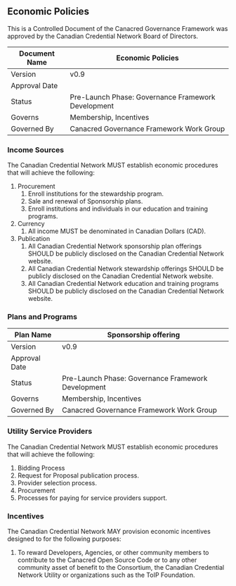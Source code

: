 ## Economic Policies

This is a Controlled Document of the Canacred Governance Framework was approved by the Canadian Credential Network Board of Directors.

| Document Name | Economic Policies |
| --- | --- |
| Version | v0.9 |
| Approval Date | |
| Status | Pre-Launch Phase: Governance Framework Development |
| Governs |Membership, Incentives |
| Governed By | Canacred Governance Framework Work Group |

### Income Sources 
The Canadian Credential Network MUST establish economic procedures that will achieve the following:

1. Procurement
    1. Enroll institutions for the stewardship program.
    2. Sale and renewal of Sponsorship  plans.
    3. Enroll institutions and individuals in our education and training programs.
2. Currency
    1. All income MUST be denominated in Canadian Dollars (CAD).
3. Publication
    1. All Canadian Credential Network sponsorship plan offerings SHOULD be publicly disclosed on the Canadian Credential Network website.
    2. All Canadian Credential Network stewardship offerings SHOULD be publicly disclosed on the Canadian Credential Network website.
    3. All Canadian Credential Network education and training programs SHOULD be publicly disclosed on the Canadian Credential Network website.
    
### Plans and Programs

| Plan Name | Sponsorship offering |
| --- | --- |
| Version | v0.9 |
| Approval Date | |
| Status | Pre-Launch Phase: Governance Framework Development |
| Governs |Membership, Incentives |
| Governed By | Canacred Governance Framework Work Group |


### Utility Service Providers
The Canadian Credential Network MUST establish economic procedures that will achieve the following:

1. Bidding Process
  1. Request for Proposal publication process.
  2. Provider selection process.
1. Procurement
  1. Processes for paying for service providers support.

### Incentives
The Canadian Credential Network MAY provision economic incentives designed to for the following purposes:

1. To reward Developers, Agencies, or other community members to contribute to the Canacred Open Source Code or to any other community asset of benefit to the Consortium, the Canadian Credential Network Utility or organizations such as the ToIP Foundation.
